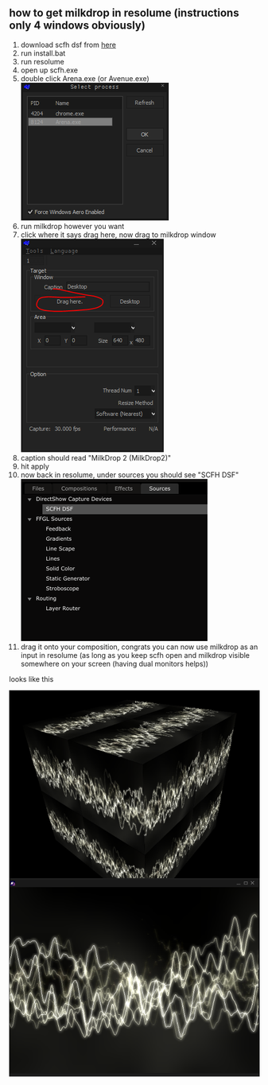 ## how to get milkdrop in resolume (instructions only 4 windows obviously)

1. download scfh dsf from [here](http://mosax.sakura.ne.jp/yp4g/fswiki.cgi?page=SCFH+DSF)
2. run install.bat
3. run resolume
4. open up scfh.exe
5. double click Arena.exe (or Avenue.exe)
![step1](https://raw.githubusercontent.com/pussinboot/mdvj/master/tutorial/scfh_step_1.PNG)
6. run milkdrop however you want
7. click where it says drag here, now drag to milkdrop window 
![step2](https://raw.githubusercontent.com/pussinboot/mdvj/master/tutorial/scfh_step_2.PNG)
8. caption should read "MilkDrop 2 (MilkDrop2)"
9. hit apply
10. now back in resolume, under sources you should see "SCFH DSF" 
![step3](https://raw.githubusercontent.com/pussinboot/mdvj/master/tutorial/scfh_step_3.PNG)
11. drag it onto your composition, congrats you can now use milkdrop as an input in resolume (as long as you keep scfh open and milkdrop visible somewhere on your screen (having dual monitors helps))

looks like this

![step4](https://raw.githubusercontent.com/pussinboot/mdvj/master/tutorial/scfh_step_4.PNG)